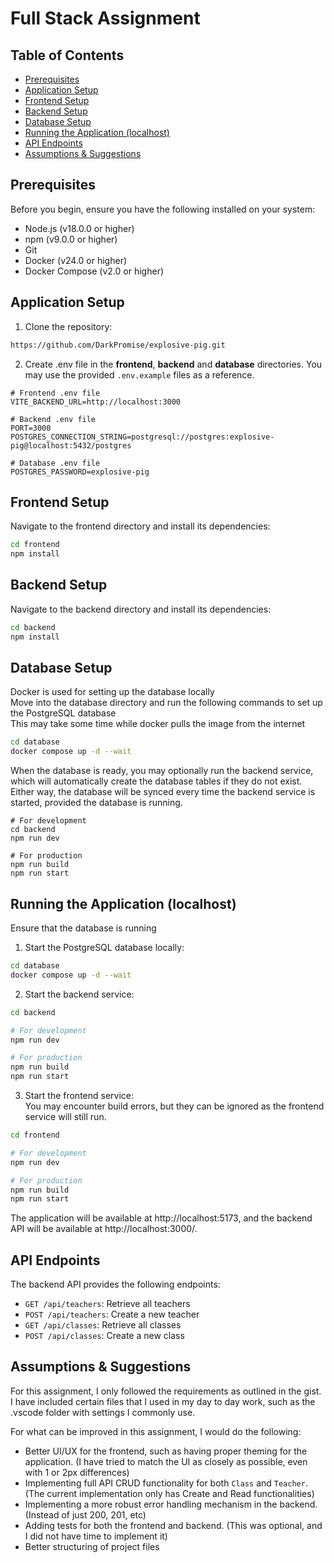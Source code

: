 # Full Stack Assignment

## Table of Contents

- [Prerequisites](#prerequisites)
- [Application Setup](#application-setup)
- [Frontend Setup](#frontend-setup)
- [Backend Setup](#backend-setup)
- [Database Setup](#database-setup)
- [Running the Application (localhost)](#running-the-application-localhost)
- [API Endpoints](#api-endpoints)
- [Assumptions & Suggestions](#assumptions--suggestions)

## Prerequisites

Before you begin, ensure you have the following installed on your system:

- Node.js (v18.0.0 or higher)
- npm (v9.0.0 or higher)
- Git
- Docker (v24.0 or higher)
- Docker Compose (v2.0 or higher)

## Application Setup

1. Clone the repository:

```bash
https://github.com/DarkPromise/explosive-pig.git
```

2. Create .env file in the **frontend**, **backend** and **database** directories. You may use the provided `.env.example` files as a reference.

```
# Frontend .env file
VITE_BACKEND_URL=http://localhost:3000

# Backend .env file
PORT=3000
POSTGRES_CONNECTION_STRING=postgresql://postgres:explosive-pig@localhost:5432/postgres

# Database .env file
POSTGRES_PASSWORD=explosive-pig
```

## Frontend Setup

Navigate to the frontend directory and install its dependencies:

```bash
cd frontend
npm install
```

## Backend Setup

Navigate to the backend directory and install its dependencies:

```bash
cd backend
npm install
```

## Database Setup

Docker is used for setting up the database locally
<br/>Move into the database directory and run the following commands to set up the PostgreSQL database
<br/>This may take some time while docker pulls the image from the internet

```bash
cd database
docker compose up -d --wait
```

When the database is ready, you may optionally run the backend service, which will automatically create the database tables if they do not exist.
<br/>Either way, the database will be synced every time the backend service is started, provided the database is running.
```
# For development
cd backend
npm run dev 

# For production
npm run build
npm run start
```

## Running the Application (localhost)

Ensure that the database is running

1. Start the PostgreSQL database locally:

```bash
cd database
docker compose up -d --wait
```

2. Start the backend service:

```bash
cd backend

# For development
npm run dev

# For production
npm run build
npm run start
```

3. Start the frontend service:
<br/> You may encounter build errors, but they can be ignored as the frontend service will still run.

```bash
cd frontend

# For development
npm run dev

# For production
npm run build
npm run start
```

The application will be available at http://localhost:5173, and the backend API will be available at http://localhost:3000/.

## API Endpoints
The backend API provides the following endpoints:
- `GET /api/teachers`: Retrieve all teachers
- `POST /api/teachers`: Create a new teacher
- `GET /api/classes`: Retrieve all classes
- `POST /api/classes`: Create a new class

## Assumptions & Suggestions
For this assignment, I only followed the requirements as outlined in the gist.
</br>I have included certain files that I used in my day to day work, such as the .vscode folder with settings I commonly use.

For what can be improved in this assignment, I would do the following:
- Better UI/UX for the frontend, such as having proper theming for the application. (I have tried to match the UI as closely as possible, even with 1 or 2px differences)
- Implementing full API CRUD functionality for both `Class` and `Teacher`. (The current implementation only has Create and Read functionalities)
- Implementing a more robust error handling mechanism in the backend. (Instead of just 200, 201, etc)
- Adding tests for both the frontend and backend. (This was optional, and I did not have time to implement it)
- Better structuring of project files